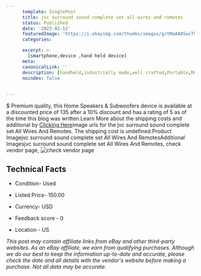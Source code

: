 ```yaml
---
      template: SinglePost
      title: jvc surround sound complete set all wires and remotes
      status: Published
      date: '2023-02-12'
      featuredImage: 'https://i.ebayimg.com/thumbs/images/g/tMoAAOSwiT9jBmT7/s-l225.jpg'
      categories: 

      excerpt: >-
        [smartphone,device ,hand held device]
      meta:
      canonicalLink: ''
      description: [handheld,industrially made,well crafted,Portable,Mobile,Compact,Convenient,Lightweight,Maneuverable,Man-portable,Miniature,Carriable,Hand-held,Light,Holdable,Transportable,Mobile device,Pocket-sized,On-the-go,Wireless,Cordless,Compact size,Convenient size, smartphone,device ,hand held device]
      noindex: false

        
---
```

$
    Premium quality, this Home Speakers & Subwoofers device is available at a discounted price of 135 after a 10% discount and has a rating of 5 as of the time this blog was written.Learn More about the shipping costs and additional by [Clicking Here](https://www.ebay.com/itm/354243769003?hash=item527a92f2ab%3Ag%3AtMoAAOSwiT9jBmT7&amdata=enc%3AAQAHAAAA4A9QAj6HDPOiE0hZVH7lmFD25T440aBdXgHoQXLuAfg3m7kqhKrE4fSYH8C428AiGKE0MeiMhcrY%2BJbT3Ce49N7p1%2Bvc95qMV8346I4bq1s7lS1Au4bkQM6hf0h%2BVRRSxQCvGViLGBoSmJkM9q157PwzzUhlXqzmFL%2BB5eSofLGpslC%2FM1%2BMSr2ZTWVULlesiIYugu%2BIx8edRRGvhsem0Q9oQcW6WWsdBL2x7QoRWZjkQ6L1zUk4gXRLiRVSE2coMjhIe9Tr%2FPlLIhjeQjikGP5qcorUMXS277LyBlwEtOto&mkevt=1&mkcid=1&mkrid=711-53200-19255-0&campid=%253CePNCampaignId%253E&customid=%253CreferenceId%253E&toolid=10049)image urls for the jvc surround sound complete set All Wires And Remotes. The shipping cost is undefined.Product Imagejvc surround sound complete set All Wires And RemotesAdditional Imagesjvc surround sound complete set All Wires And Remotes, check vendor page, ![check vendor page](https://origin-galleryplus.ebayimg.com/ws/web/354243769003_2_0_1/225x225.jpg,https://origin-galleryplus.ebayimg.com/ws/web/354243769003_3_0_1/225x225.jpg,https://origin-galleryplus.ebayimg.com/ws/web/354243769003_4_0_1/225x225.jpg,https://origin-galleryplus.ebayimg.com/ws/web/354243769003_5_0_1/225x225.jpg,https://origin-galleryplus.ebayimg.com/ws/web/354243769003_6_0_1/225x225.jpg)
    
    

 ## Technical Facts 



     
      

 - Condition- Used 


      

 - Listed Price- 150.00 


      

 - Currency- USD 


      

 - Feedback score - 0 


      

 - Location - US 


      
      

 *_This post may contain affiliate links from eBay and other third-party websites. As an eBay affiliate, we earn from qualifying purchases. Although we do our best to keep the information up-to-date and accurate, please check the date and all details with the vendor's website before making a purchase. Not all data may be accurate._*



    
    
    
    
    